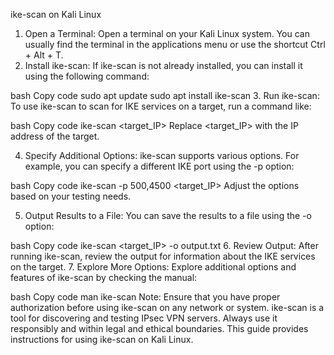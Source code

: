 ike-scan on Kali Linux
1. Open a Terminal:
Open a terminal on your Kali Linux system. You can usually find the terminal in the applications menu or use the shortcut Ctrl + Alt + T.
2. Install ike-scan:
If ike-scan is not already installed, you can install it using the following command:

bash
Copy code
sudo apt update
sudo apt install ike-scan
3. Run ike-scan:
To use ike-scan to scan for IKE services on a target, run a command like:

bash
Copy code
ike-scan <target_IP>
Replace <target_IP> with the IP address of the target.

4. Specify Additional Options:
ike-scan supports various options. For example, you can specify a different IKE port using the -p option:

bash
Copy code
ike-scan -p 500,4500 <target_IP>
Adjust the options based on your testing needs.

5. Output Results to a File:
You can save the results to a file using the -o option:

bash
Copy code
ike-scan <target_IP> -o output.txt
6. Review Output:
After running ike-scan, review the output for information about the IKE services on the target.
7. Explore More Options:
Explore additional options and features of ike-scan by checking the manual:

bash
Copy code
man ike-scan
Note:
Ensure that you have proper authorization before using ike-scan on any network or system.
ike-scan is a tool for discovering and testing IPsec VPN servers. Always use it responsibly and within legal and ethical boundaries.
This guide provides instructions for using ike-scan on Kali Linux. 